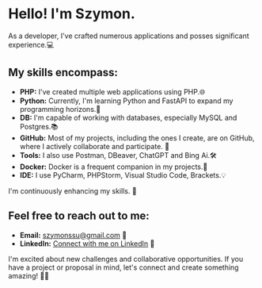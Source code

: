 # Hello! I'm Szymon. 

 As a developer, I've crafted numerous applications and posses significant experience.💻

## My skills encompass:

- **PHP:** I've created multiple web applications using PHP.🌐
- **Python:** Currently, I'm learning Python and FastAPI to expand my programming horizons.🐍
- **DB:** I'm capable of working with databases, especially MySQL and Postgres.📚
- **GitHub:** Most of my projects, including the ones I create, are on GitHub, where I actively collaborate and participate. 🤝
- **Tools:** I also use Postman, DBeaver, ChatGPT and Bing Ai.🛠️
- **Docker:** Docker is a frequent companion in my projects.🐳
- **IDE:** I use PyCharm, PHPStorm, Visual Studio Code, Brackets.💡

I'm continuously enhancing my skills. 🔧

## Feel free to reach out to me:
- **Email:** szymonssu@gmail.com 📧
- **LinkedIn:** [Connect with me on LinkedIn](https://www.linkedin.com/in/szymon-%C5%9Bciechowski-963291281/) 🔗
  
I'm excited about new challenges and collaborative opportunities. If you have a project or proposal in mind, let's connect and create something amazing! 🚀🌟

<!--- 📫 How to reach me szymonssu@gmail.com --->
